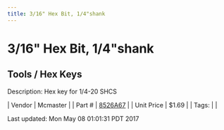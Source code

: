 ```yaml
---
title: 3/16" Hex Bit, 1/4"shank
---
```


# 3/16" Hex Bit, 1/4"shank
## Tools / Hex Keys
Description: 	Hex key for 1/4-20 SHCS 

| Vendor | Mcmaster | 
| Part # | [8526A67](https://www.mcmaster.com/#8526A67) | 
| Unit Price | $1.69 | 
| Tags: |  | 

Last updated: Mon May 08 01:01:31 PDT 2017